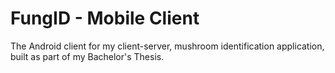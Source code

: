 # FungID - Mobile Client
The Android client for my client-server, mushroom identification application, built as part of my Bachelor's Thesis.
